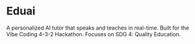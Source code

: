 # Eduai
A personalized AI tutor that speaks and teaches in real-time. Built for the Vibe Coding 4-3-2 Hackathon. Focuses on SDG 4: Quality Education.
